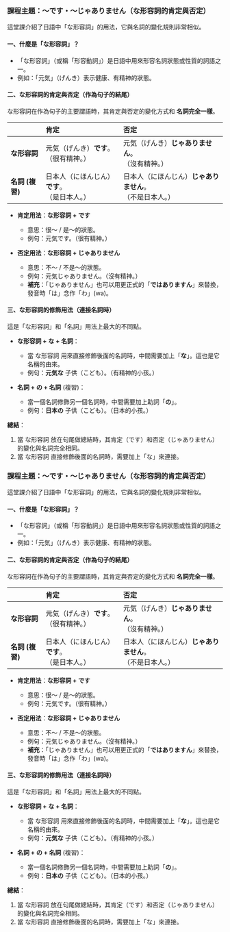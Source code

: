 
### **課程主題：～です・～じゃありません（な形容詞的肯定與否定）**

這堂課介紹了日語中「な形容詞」的用法，它與名詞的變化規則非常相似。

#### **一、什麼是「な形容詞」？**

*   「な形容詞」（或稱「形容動詞」）是日語中用來形容名詞狀態或性質的詞語之一。
*   例如：「元気」（げんき）表示健康、有精神的狀態。

#### **二、な形容詞的肯定與否定（作為句子的結尾）**

な形容詞在作為句子的主要謂語時，其肯定與否定的變化方式和 **名詞完全一樣**。

| | **肯定** | **否定** |
| :--- | :--- | :--- |
| **な形容詞** | 元気（げんき）**です**。<br>（很有精神。） | 元気（げんき）**じゃありません**。<br>（沒有精神。） |
| **名詞 (複習)** | 日本人（にほんじん）**です**。<br>（是日本人。） | 日本人（にほんじん）**じゃありません**。<br>（不是日本人。） |

*   **肯定用法**：**な形容詞 + です**
    *   意思：很～ / 是～的狀態。
    *   例句：元気です。（很有精神。）

*   **否定用法**：**な形容詞 + じゃありません**
    *   意思：不～ / 不是～的狀態。
    *   例句：元気じゃありません。（沒有精神。）
    *   **補充**：「じゃありません」也可以用更正式的「**ではありますん**」來替換，發音時「は」念作「わ」(wa)。

#### **三、な形容詞的修飾用法（連接名詞時）**

這是「な形容詞」和「名詞」用法上最大的不同點。

*   **な形容詞 + な + 名詞**：
    *   當 な形容詞 用來直接修飾後面的名詞時，中間需要加上「**な**」。這也是它名稱的由來。
    *   例句：**元気な** 子供（こども）。（有精神的小孩。）

*   **名詞 + の + 名詞** (複習)：
    *   當一個名詞修飾另一個名詞時，中間需要加上助詞「**の**」。
    *   例句：**日本の** 子供（こども）。（日本的小孩。）

**總結**：
1.  當 な形容詞 放在句尾做總結時，其肯定（です）和否定（じゃありません）的變化與名詞完全相同。
2.  當 な形容詞 直接修飾後面的名詞時，需要加上「な」來連接。


### **課程主題：～です・～じゃありません（な形容詞的肯定與否定）**

這堂課介紹了日語中「な形容詞」的用法，它與名詞的變化規則非常相似。

#### **一、什麼是「な形容詞」？**

*   「な形容詞」（或稱「形容動詞」）是日語中用來形容名詞狀態或性質的詞語之一。
*   例如：「元気」（げんき）表示健康、有精神的狀態。

#### **二、な形容詞的肯定與否定（作為句子的結尾）**

な形容詞在作為句子的主要謂語時，其肯定與否定的變化方式和 **名詞完全一樣**。

| | **肯定** | **否定** |
| :--- | :--- | :--- |
| **な形容詞** | 元気（げんき）**です**。<br>（很有精神。） | 元気（げんき）**じゃありません**。<br>（沒有精神。） |
| **名詞 (複習)** | 日本人（にほんじん）**です**。<br>（是日本人。） | 日本人（にほんじん）**じゃありません**。<br>（不是日本人。） |

*   **肯定用法**：**な形容詞 + です**
    *   意思：很～ / 是～的狀態。
    *   例句：元気です。（很有精神。）

*   **否定用法**：**な形容詞 + じゃありません**
    *   意思：不～ / 不是～的狀態。
    *   例句：元気じゃありません。（沒有精神。）
    *   **補充**：「じゃありません」也可以用更正式的「**ではありますん**」來替換，發音時「は」念作「わ」(wa)。

#### **三、な形容詞的修飾用法（連接名詞時）**

這是「な形容詞」和「名詞」用法上最大的不同點。

*   **な形容詞 + な + 名詞**：
    *   當 な形容詞 用來直接修飾後面的名詞時，中間需要加上「**な**」。這也是它名稱的由來。
    *   例句：**元気な** 子供（こども）。（有精神的小孩。）

*   **名詞 + の + 名詞** (複習)：
    *   當一個名詞修飾另一個名詞時，中間需要加上助詞「**の**」。
    *   例句：**日本の** 子供（こども）。（日本的小孩。）

**總結**：
1.  當 な形容詞 放在句尾做總結時，其肯定（です）和否定（じゃありません）的變化與名詞完全相同。
2.  當 な形容詞 直接修飾後面的名詞時，需要加上「な」來連接。

